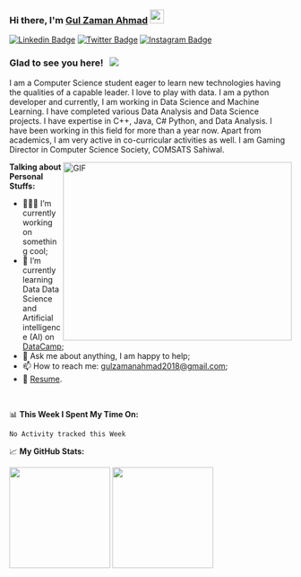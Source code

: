 ### Hi there, I'm <a href="https://gkassym.netlify.app" target="_blank">Gul Zaman Ahmad</a> <img src="https://media.giphy.com/media/hvRJCLFzcasrR4ia7z/giphy.gif" width="25px">

[![Linkedin Badge](https://img.shields.io/badge/-LinkedIn-0e76a8?style=flat-square&logo=Linkedin&logoColor=white)](https://www.linkedin.com/in/gul-zaman-ahmad-039380159)
[![Twitter Badge](https://img.shields.io/badge/-Twitter-00acee?style=flat-square&logo=Twitter&logoColor=white)](https://twitter.com/Gul_Zaman_Ahmad)
[![Instagram Badge](https://img.shields.io/badge/-Instagram-e4405f?style=flat-square&logo=Instagram&logoColor=white)](https://www.instagram.com/iamgulzamanahmad/)

### Glad to see you here! &nbsp; ![](https://visitor-badge.glitch.me/badge?page_id=Gapur.Gapur)

I am a Computer Science student eager to learn new technologies having the qualities of a capable leader.
I love to play with data. I am a python developer and currently, I am working in Data Science and Machine Learning. I have completed various Data Analysis and Data Science projects. I have expertise in C++, Java, C# Python, and Data Analysis. I have been working in this field for more than a year now.
Apart from academics, I am very active in co-curricular activities as well. I am Gaming Director in Computer Science Society, COMSATS Sahiwal.

<img align="right" alt="GIF" src="https://github.com/Gapur/Gapur/blob/master/coding.gif?raw=true" width="408" height="318" />
  

**Talking about Personal Stuffs:**

- 👨🏻‍💻 I’m currently working on something cool;
- 🚀 I’m currently learning Data Data Science and Artificial intelligence (AI) on [DataCamp](https://www.datacamp.com/);
- 💬 Ask me about anything, I am happy to help;
- 📫 How to reach me: gulzamanahmad2018@gmail.com;
- 📝 [Resume](https://www.linkedin.com/resume-builder/urn:li:fs_memberResume:21138970/?edit=true).

</br>

📊 **This Week I Spent My Time On:**
<!--START_SECTION:waka-->
```text
No Activity tracked this Week
```
<!--END_SECTION:waka-->


📈 **My GitHub Stats:**

<p>
  <img height="180em" src="https://github-readme-stats.vercel.app/api?username=GulZamanAhmad786&show_icons=true&hide_border=true&&count_private=true&include_all_commits=true" />
  <img height="180em" src="https://github-readme-stats.vercel.app/api/top-langs/?username=GulZamanAhmad786&exclude_repo=KNN-Image-Classification&show_icons=true&hide_border=true&layout=compact&langs_count=8"/>
</p>




